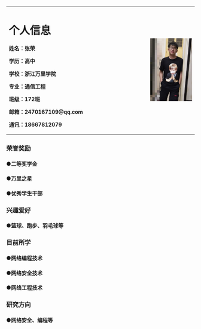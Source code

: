 <table border="0">
  <tr>
    <td width="75%">
      <h1>个人信息</h1>
      <p><b>姓名：张荣</b></p>
      <p><b>学历：高中</b></p>
      <p><b>学校：浙江万里学院</b></p>
      <p><b>专业：通信工程</b></p>
      <p><b>班级：172班</b></p>
      <p><b>邮箱：2470167109@qq.com</b></p>
      <p><b>通讯：18667812079</b></p>
    </td>
    <td width="25%">
      <img src="/zr0105.JPG" width="100%">     
    </td>
  </tr>
</table>

### 荣誉奖励
#### ●二等奖学金
#### ●万里之星
#### ●优秀学生干部

### 兴趣爱好
#### ●篮球、跑步、羽毛球等

### 目前所学
#### ●网络编程技术
#### ●网络安全技术
#### ●网络工程技术

### 研究方向
#### ●网络安全、编程等
